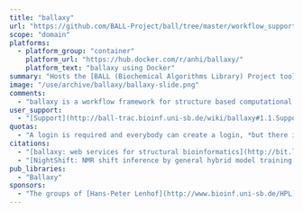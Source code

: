 ```yaml
---
title: "ballaxy"
url: "https://github.com/BALL-Project/ball/tree/master/workflow_support/galaxy"
scope: "domain"
platforms: 
  - platform_group: "container"
    platform_url: "https://hub.docker.com/r/anhi/ballaxy/"
    platform_text: "ballaxy using Docker"
summary: "Hosts the [BALL (Biochemical Algorithms Library) Project tools](http://www.ball-project.org/), i.e. computer aided drug design and molecular modelling based on protein and ligand structure data. "
image: "/use/archive/ballaxy/ballaxy-slide.png"
comments: 
  - "ballaxy is a workflow framework for structure based computational biology based on the Galaxy workflow engine and the [BALL (Biochemical Algorithms Library) application framework](http://www.ball-project.org/). It is tailored to handle structural molecular data (pdb, mol, mol2, hin, xyz, smiles) and to offer tools for modelling tasks like chemical shift prediction"
user_support:
  - "[Support](http://ball-trac.bioinf.uni-sb.de/wiki/ballaxy#1.1.Support) options include [a wiki](http://ball-trac.bioinf.uni-sb.de/wiki/ballaxy), [tutorials](http://ball-trac.bioinf.uni-sb.de/wiki/ballaxy#point_tutorials), and a [mailing list](http://groups.google.com/group/ball-user-list)."
quotas:
  - "A login is required and everybody can create a login, *but there is no guarantee how long any data will be preserved.*"
citations:
  - "[ballaxy: web services for structural bioinformatics](http://bit.ly/1tu5CTI), by Hildebrandt, *et al.,* *Bioinformatics* (2014) doi: 10.1093/bioinformatics/btu574"
  - "[NightShift: NMR shift inference by general hybrid model training - a framework for NMR chemical shift prediction](https://doi.org/10.1186/1471-2105-14-98), Anna Katharina Dehof, Simon Loew, Hans-Peter Lenhof and Andreas Hildebrandt. *BMC Bioinformatics* 201314:98, doi:10.1186/1471-2105-14-98"
pub_libraries:
  - "Ballaxy"
sponsors:
  - "The groups of [Hans-Peter Lenhof](http://www.bioinf.uni-sb.de/HPL) (Saarland University, Saarbrücken, Germany), [Oliver Kohlbacher](http://www-bs.informatik.uni-tuebingen.de) (University of Tübingen, Germany), and [Andreas Hildebrandt](http://bio.informatik.uni-mainz.de/members/andreas.hildebrandt) (University of Mainz, Germany)."
---
```

